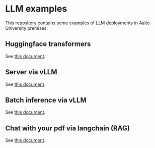 # LLM examples

This repository contains some examples of LLM deployments in Aalto University premises.

## Huggingface transformers

See [this document](./huggingface-models/README.md).

## Server via vLLM

See [this document](./server-via-vllm/README.md).

## Batch inference via vLLM

See [this document](./batch-inference-via-vllm/README.md).

## Chat with your pdf via langchain (RAG)

See [this document](./chat-with-pdf/README.md).
